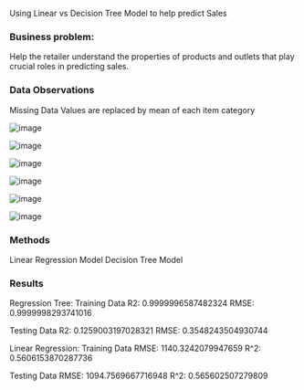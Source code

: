 Using Linear vs Decision Tree Model to help predict Sales

### Business problem:

Help the retailer understand the properties of products and outlets that play crucial roles in predicting sales.

### Data Observations
Missing Data Values are replaced by mean of each item category

![image](https://user-images.githubusercontent.com/76888532/176805556-c84b8d07-e21f-4b0c-a135-4e88f504ba58.png)

![image](https://user-images.githubusercontent.com/76888532/176805570-986d4fa8-ca05-48bb-9582-86ee0499552b.png)

![image](https://user-images.githubusercontent.com/76888532/176805584-3bcba728-f193-494a-b1b9-7cd517511856.png)

![image](https://user-images.githubusercontent.com/76888532/176805594-77a4214b-d148-4fdf-ba65-3d1a7460c389.png)

![image](https://user-images.githubusercontent.com/76888532/176805686-231dc130-2ee0-4406-b634-37a220c3183a.png)

![image](https://user-images.githubusercontent.com/76888532/176805709-0a3285ca-2f61-45fa-a491-5044771e8d4c.png)


### Methods
Linear Regression Model
Decision Tree Model

### Results
Regression Tree:
Training Data
R2: 0.9999996587482324
RMSE: 0.9999998293741016

Testing Data
R2: 0.1259003197028321
RMSE: 0.3548243504930744

Linear Regression:
Training Data
RMSE: 1140.3242079947659
R^2: 0.5606153870287736 
 
Testing Data
RMSE: 1094.7569667716948
R^2: 0.565602507279809



